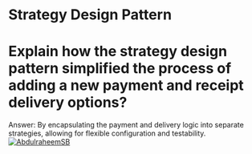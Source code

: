 # Strategy Design Pattern
# Explain how the strategy design pattern simplified the process of adding a new payment and receipt delivery options?
Answer: By encapsulating the payment and delivery logic into separate strategies, allowing for flexible configuration and testability.
[![AbdulraheemSB](https://circleci.com/gh/AbdulraheemSB/lab-10.svg?style=svg)](https://app.circleci.com/pipelines/github/AbdulraheemSB/lab-10/3/workflows/69fb5a69-4986-4d52-9ded-af567c698469)